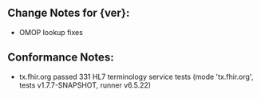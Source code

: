 ## Change Notes for {ver}:

* OMOP lookup fixes

## Conformance Notes:

* tx.fhir.org passed 331 HL7 terminology service tests (mode 'tx.fhir.org', tests v1.7.7-SNAPSHOT, runner v6.5.22)
